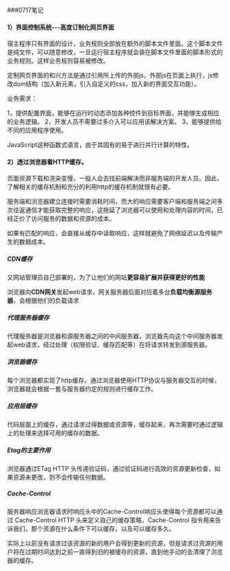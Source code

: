 ###0717笔记  

#### 1）界面控制系统---高度订制化网页界面

宿主程序只有界面的设计，业务规则全部放在额外的脚本文件里面。这个脚本文件是纯文件，可以随意修改，一旦运行宿主程序就会装在脚本文件里面的脚本形式的业务规则。这样业务规则容易被修改。

定制网页界面的和兴方法是通过引用所上传的外部js，外部js在页面上执行，js修改dom结构（加入新元素，引入自定义的css，加入新的界面交互功能）。

业务需求：

1，提供配置界面，能够在运行时动态添加各种控件到目标界面，并能够生成相应的业务逻辑。
2，开发人员不需要过多介入可以应用该解决方案。
3，能够提供给不同的应用程序使用。

JavaScript这种函数式语言，由于其固有的易于进行并行计算的特性。


#### 2）透过浏览器看HTTP缓存。
页面资源下载和渲染变慢，一般人会去找前端解决而非服务端的开发人员。因此，了解相关的缓存机制和充分的利用http的缓存机制就很有必要。

服务端和浏览器建立连接时需要消耗时间，而大的响应需要客户端和服务端之间多次往返通信才能获取完整的响应，这拖延了浏览器可以使用和处理内容的时间，已经正价了访问服务的数据和资源的成本。  

如果有匹配的响应，会直接从缓存中读取响应，这样就避免了网络延迟以及传输产生的数据成本。 


##### CDN缓存
又网站管理员自己部署的，为了让他们的网站**更容易扩展并获得更好的性能**


浏览器向**CDN网关**发起web请求，网关服务器后面对应着多台**负载均衡源服务器**，会根据他们的负载请求

##### 代理服务器缓存
代理服务器是浏览器和源服务器之间的中间服务器，浏览器先向这个中间服务器发起web请求，经过处理（权限验证、缓存匹配等）在将请求转发到源服务器。

##### 浏览器缓存
每个浏览器都实现了http缓存，通过浏览器使用HTTP协议与服务器交互的时候，浏览器就会根据一套与服务器约定的规则进行缓存工作。

##### 应用层缓存
代码层面上的缓存，通过请求过得数据或资源等，缓存起来，再次需要时通过逻辑上的处理来选择可用的缓存的数据。

##### Etag的主要作用 
浏览器通过ETag HTTP 头传递验证码，通过验证码进行高效的资源更新检查，如果资源未更改，则不会传输任何数据。  

##### Cache-Control
服务器响应浏览器请求时响应头中的Cache-Control响应头使得每个资源都可以通过 Cache-Control HTTP 头来定义自己的缓存策略，Cache-Control 指令用来告诉我们，那个资源在什么条件下可以缓存，以及可以缓存多久。


实际上以前没有请求过该资源的新的用户会得到更新的资源，但是请求过资源的用户将在过期时间达到之前一直得到旧的被缓存的资源，直到他手动的去清理了浏览器的缓存。

